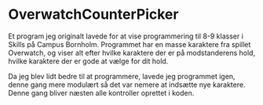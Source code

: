 # OverwatchCounterPicker

Et program jeg originalt lavede for at vise programmering til 8-9 klasser i Skills på Campus Bornholm. Programmet har en masse karaktere fra spillet Overwatch, og viser alt efter hvilke karaktere der er på modstanderens hold, hvilke karaktere der er gode at vælge for dit hold. 

Da jeg blev lidt bedre til at programmere, lavede jeg programmet igen, denne gang mere modulært så det var nemere at indsætte nye karaktere. Denne gang bliver næsten alle kontroller oprettet i koden.
